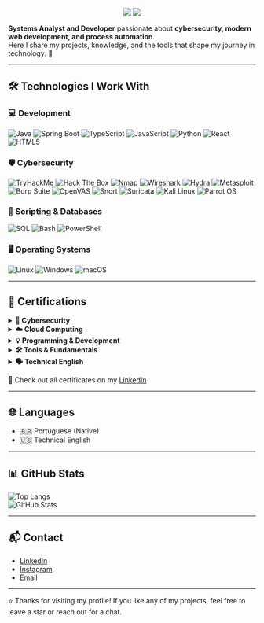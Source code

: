 
<p align="center">
  <img src="https://img.shields.io/badge/Focus-Cybersecurity%2C%20WebDev%2C%20Automation-7E57C2?style=flat-square&logo=target&logoColor=white"/>
  <img src="https://img.shields.io/badge/Certifications-ISO%2027001%2C%20AWS%20Cloud%2C%20IBM%20Cybersecurity-5E35B1?style=flat-square&logo=certified&logoColor=white"/>
</p>

 **Systems Analyst and Developer** passionate about **cybersecurity, modern web development, and process automation**.  
Here I share my projects, knowledge, and the tools that shape my journey in technology. 🚀

---

## 🛠️ Technologies I Work With

### 💻 Development

![Java](https://img.shields.io/badge/Java-9933CC?style=flat-square&logo=java&logoColor=white)
![Spring Boot](https://img.shields.io/badge/SpringBoot-8E24AA?style=flat-square&logo=spring-boot&logoColor=white)
![TypeScript](https://img.shields.io/badge/TypeScript-6A1B9A?style=flat-square&logo=typescript&logoColor=white)
![JavaScript](https://img.shields.io/badge/JavaScript-AB47BC?style=flat-square&logo=javascript&logoColor=white)
![Python](https://img.shields.io/badge/Python-7E57C2?style=flat-square&logo=python&logoColor=white)
![React](https://img.shields.io/badge/React-8E24AA?style=flat-square&logo=react&logoColor=white)
![HTML5](https://img.shields.io/badge/HTML5-6A1B9A?style=flat-square&logo=html5&logoColor=white)

### 🛡️ Cybersecurity

![TryHackMe](https://img.shields.io/badge/TryHackMe-9C27B0?style=flat-square&logo=tryhackme&logoColor=white)
![Hack The Box](https://img.shields.io/badge/HTB-7B1FA2?style=flat-square&logo=hack-the-box&logoColor=white)
![Nmap](https://img.shields.io/badge/Nmap-6A1B9A?style=flat-square&logo=nmap&logoColor=white)
![Wireshark](https://img.shields.io/badge/Wireshark-8E24AA?style=flat-square&logo=wireshark&logoColor=white)
![Hydra](https://img.shields.io/badge/Hydra-BA68C8?style=flat-square&logo=hydra&logoColor=white)
![Metasploit](https://img.shields.io/badge/Metasploit-9C27B0?style=flat-square&logo=metasploit&logoColor=white)
![Burp Suite](https://img.shields.io/badge/Burp_Suite-8E24AA?style=flat-square&logo=burp-suite&logoColor=white)
![OpenVAS](https://img.shields.io/badge/OpenVAS-6A1B9A?style=flat-square&logo=OpenVAS&logoColor=white)
![Snort](https://img.shields.io/badge/Snort-BA68C8?style=flat-square&logo=snort&logoColor=white)
![Suricata](https://img.shields.io/badge/Suricata-8E24AA?style=flat-square&logo=suricata&logoColor=white)
![Kali Linux](https://img.shields.io/badge/Kali_Linux-7B1FA2?style=flat-square&logo=kalilinux&logoColor=white)
![Parrot OS](https://img.shields.io/badge/Parrot%20OS-7B1FA2?style=flat-square&logo=parrot-security&logoColor=white)

### 🧠 Scripting & Databases

![SQL](https://img.shields.io/badge/SQL-6A1B9A?style=flat-square&logo=postgresql&logoColor=white)
![Bash](https://img.shields.io/badge/Bash-7B1FA2?style=flat-square&logo=gnu-bash&logoColor=white)
![PowerShell](https://img.shields.io/badge/PowerShell-8E24AA?style=flat-square&logo=powershell&logoColor=white)

### 🖥️ Operating Systems

![Linux](https://img.shields.io/badge/Linux-7B1FA2?style=flat-square&logo=linux&logoColor=white)
![Windows](https://img.shields.io/badge/Windows-6A1B9A?style=flat-square&logo=windows&logoColor=white)
![macOS](https://img.shields.io/badge/macOS-4A148C?style=flat-square&logo=apple&logoColor=white)

---

## 📜 Certifications

<details>
  <summary><strong>🔐 Cybersecurity</strong></summary>

- Cisco: Introduction to Cybersecurity, Ethical Hacker, Endpoint Security, Junior Cybersecurity Analyst  
- IBM: Cybersecurity Fundamentals, **Data Privacy Fundamentals**  
- Google: **Google Cybersecurity**  
- Una: Computer Systems and Security  
</details>

<details>
  <summary><strong>☁️ Cloud Computing</strong></summary>

- AWS Academy – Cloud Foundations  
- DIO – AWS Fundamentals  
- Green Software Foundation – Green Software (EN & PT-BR)  
</details>

<details>
  <summary><strong>💡 Programming & Development</strong></summary>

- OOP with Java – DIO  
- Python Essentials 1 & 2 – Cisco  
- Data Science Fundamentals – DSA  
- Modern Development and Software Modeling – DIO & Una  
</details>

<details>
  <summary><strong>🛠️ Tools & Fundamentals</strong></summary>

- Git and GitHub – DIO  
- Connectivity and Computational Environments – Una  
</details>

<details>
  <summary><strong>🗣️ Technical English</strong></summary>

- English for IT 1 & 2 – Cisco  
</details>

🔗 Check out all certificates on my [LinkedIn](https://linkedin.com/in/marcio-ferreira01/)

---

## 🌐 Languages

- 🇧🇷 Portuguese (Native)  
- 🇺🇸 Technical English  

---

## 📊 GitHub Stats

![Top Langs](https://github-readme-stats.vercel.app/api/top-langs/?username=euuCode&layout=compact&theme=dracula&hide_border=true)  
![GitHub Stats](https://github-readme-stats.vercel.app/api?username=euuCode&show_icons=true&theme=dracula&hide_border=true)

---

## 📬 Contact

- [LinkedIn](https://www.linkedin.com/in/marcio-ferreira01/)  
- [Instagram](https://instagram.com/euumarcin)  
- [Email](mailto:marcioh22007@gmail.com)

---

⭐ Thanks for visiting my profile! If you like any of my projects, feel free to leave a star or reach out for a chat.
